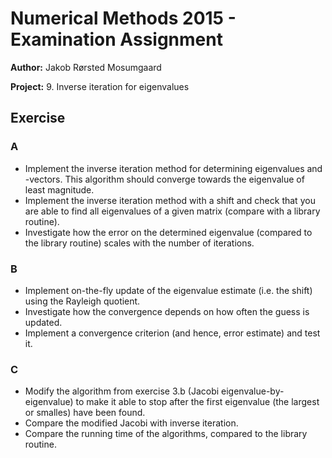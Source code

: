 Numerical Methods 2015 - Examination Assignment
=================

**Author:** Jakob Rørsted Mosumgaard

**Project:** 9. Inverse iteration for eigenvalues

Exercise
---------
### A
* Implement the inverse iteration method for determining eigenvalues and -vectors.
This algorithm should converge towards the eigenvalue of least magnitude.
* Implement the inverse iteration method with a shift and check that you are
able to find all eigenvalues of a given matrix (compare with a library routine).
* Investigate how the error on the determined eigenvalue (compared to the library
routine) scales with the number of iterations.

### B
* Implement on-the-fly update of the eigenvalue estimate (i.e. the shift) using
the Rayleigh quotient.
* Investigate how the convergence depends on how often the guess is updated.
* Implement a convergence criterion (and hence, error estimate) and test it.

### C
* Modify the algorithm from exercise 3.b (Jacobi eigenvalue-by-eigenvalue) to
make it able to stop after the first eigenvalue (the largest or smalles) have
been found.
* Compare the modified Jacobi with inverse iteration.
* Compare the running time of the algorithms, compared to the library routine.

